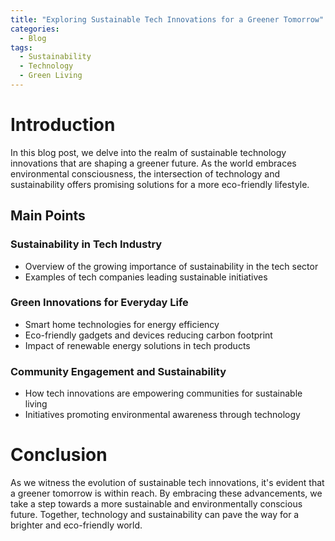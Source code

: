 ```yaml
---
title: "Exploring Sustainable Tech Innovations for a Greener Tomorrow"
categories:
  - Blog
tags:
  - Sustainability
  - Technology
  - Green Living
---
```


# Introduction
In this blog post, we delve into the realm of sustainable technology innovations that are shaping a greener future. As the world embraces environmental consciousness, the intersection of technology and sustainability offers promising solutions for a more eco-friendly lifestyle.

## Main Points
### Sustainability in Tech Industry
- Overview of the growing importance of sustainability in the tech sector
- Examples of tech companies leading sustainable initiatives

### Green Innovations for Everyday Life
- Smart home technologies for energy efficiency
- Eco-friendly gadgets and devices reducing carbon footprint
- Impact of renewable energy solutions in tech products

### Community Engagement and Sustainability
- How tech innovations are empowering communities for sustainable living
- Initiatives promoting environmental awareness through technology

# Conclusion
As we witness the evolution of sustainable tech innovations, it's evident that a greener tomorrow is within reach. By embracing these advancements, we take a step towards a more sustainable and environmentally conscious future. Together, technology and sustainability can pave the way for a brighter and eco-friendly world.